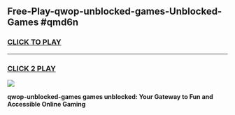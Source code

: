 
## Free-Play-qwop-unblocked-games-Unblocked-Games #qmd6n
<h3>
<a href="https://news.freeplayer.one?title=qwop-unblocked-games&ref=8M">CLICK TO PLAY</a></h3>
<hr>

<h3>
<a href="https://news.freeplayer.one?title=qwop-unblocked-games&ref=8M">CLICK 2 PLAY</a>
  
</h3>

<a href="https://news.freeplayer.one?title=qwop-unblocked-games&ref=8M"><img src="https://clearcache.store/games.png"></a>


**qwop-unblocked-games games unblocked: Your Gateway to Fun and Accessible Online Gaming**
